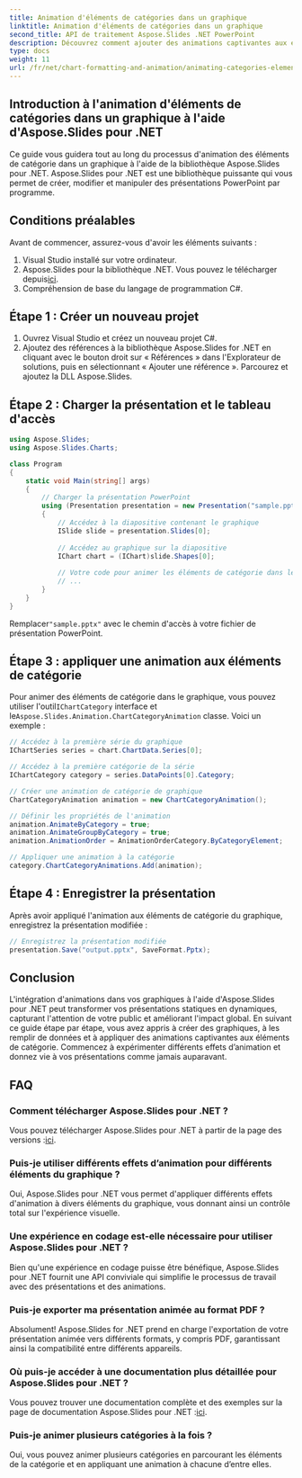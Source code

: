 ```yaml
---
title: Animation d'éléments de catégories dans un graphique
linktitle: Animation d'éléments de catégories dans un graphique
second_title: API de traitement Aspose.Slides .NET PowerPoint
description: Découvrez comment ajouter des animations captivantes aux éléments de catégorie de graphique à l'aide d'Aspose.Slides pour .NET. Élevez vos présentations avec des visuels dynamiques.
type: docs
weight: 11
url: /fr/net/chart-formatting-and-animation/animating-categories-elements/
---
```


## Introduction à l'animation d'éléments de catégories dans un graphique à l'aide d'Aspose.Slides pour .NET

Ce guide vous guidera tout au long du processus d'animation des éléments de catégorie dans un graphique à l'aide de la bibliothèque Aspose.Slides pour .NET. Aspose.Slides pour .NET est une bibliothèque puissante qui vous permet de créer, modifier et manipuler des présentations PowerPoint par programme.

## Conditions préalables

Avant de commencer, assurez-vous d'avoir les éléments suivants :

1. Visual Studio installé sur votre ordinateur.
2.  Aspose.Slides pour la bibliothèque .NET. Vous pouvez le télécharger depuis[ici](https://releases.aspose.com/slides/net).
3. Compréhension de base du langage de programmation C#.

## Étape 1 : Créer un nouveau projet

1. Ouvrez Visual Studio et créez un nouveau projet C#.
2. Ajoutez des références à la bibliothèque Aspose.Slides for .NET en cliquant avec le bouton droit sur « Références » dans l'Explorateur de solutions, puis en sélectionnant « Ajouter une référence ». Parcourez et ajoutez la DLL Aspose.Slides.

## Étape 2 : Charger la présentation et le tableau d'accès

```csharp
using Aspose.Slides;
using Aspose.Slides.Charts;

class Program
{
    static void Main(string[] args)
    {
        // Charger la présentation PowerPoint
        using (Presentation presentation = new Presentation("sample.pptx"))
        {
            // Accédez à la diapositive contenant le graphique
            ISlide slide = presentation.Slides[0];
            
            // Accédez au graphique sur la diapositive
            IChart chart = (IChart)slide.Shapes[0];
            
            // Votre code pour animer les éléments de catégorie dans le graphique
            // ...
        }
    }
}
```

 Remplacer`"sample.pptx"` avec le chemin d'accès à votre fichier de présentation PowerPoint.

## Étape 3 : appliquer une animation aux éléments de catégorie

 Pour animer des éléments de catégorie dans le graphique, vous pouvez utiliser l'outil`IChartCategory` interface et le`Aspose.Slides.Animation.ChartCategoryAnimation` classe. Voici un exemple :

```csharp
// Accédez à la première série du graphique
IChartSeries series = chart.ChartData.Series[0];

// Accédez à la première catégorie de la série
IChartCategory category = series.DataPoints[0].Category;

// Créer une animation de catégorie de graphique
ChartCategoryAnimation animation = new ChartCategoryAnimation();

// Définir les propriétés de l'animation
animation.AnimateByCategory = true;
animation.AnimateGroupByCategory = true;
animation.AnimationOrder = AnimationOrderCategory.ByCategoryElement;

// Appliquer une animation à la catégorie
category.ChartCategoryAnimations.Add(animation);
```

## Étape 4 : Enregistrer la présentation

Après avoir appliqué l'animation aux éléments de catégorie du graphique, enregistrez la présentation modifiée :

```csharp
// Enregistrez la présentation modifiée
presentation.Save("output.pptx", SaveFormat.Pptx);
```

## Conclusion

L'intégration d'animations dans vos graphiques à l'aide d'Aspose.Slides pour .NET peut transformer vos présentations statiques en dynamiques, capturant l'attention de votre public et améliorant l'impact global. En suivant ce guide étape par étape, vous avez appris à créer des graphiques, à les remplir de données et à appliquer des animations captivantes aux éléments de catégorie. Commencez à expérimenter différents effets d’animation et donnez vie à vos présentations comme jamais auparavant.

## FAQ

### Comment télécharger Aspose.Slides pour .NET ?

 Vous pouvez télécharger Aspose.Slides pour .NET à partir de la page des versions :[ici](https://releases.aspose.com/slides/net).

### Puis-je utiliser différents effets d’animation pour différents éléments du graphique ?

Oui, Aspose.Slides pour .NET vous permet d'appliquer différents effets d'animation à divers éléments du graphique, vous donnant ainsi un contrôle total sur l'expérience visuelle.

### Une expérience en codage est-elle nécessaire pour utiliser Aspose.Slides pour .NET ?

Bien qu'une expérience en codage puisse être bénéfique, Aspose.Slides pour .NET fournit une API conviviale qui simplifie le processus de travail avec des présentations et des animations.

### Puis-je exporter ma présentation animée au format PDF ?

Absolument! Aspose.Slides for .NET prend en charge l'exportation de votre présentation animée vers différents formats, y compris PDF, garantissant ainsi la compatibilité entre différents appareils.

### Où puis-je accéder à une documentation plus détaillée pour Aspose.Slides pour .NET ?

 Vous pouvez trouver une documentation complète et des exemples sur la page de documentation Aspose.Slides pour .NET :[ici](https://reference.aspose.com/slides/net).

### Puis-je animer plusieurs catégories à la fois ?

Oui, vous pouvez animer plusieurs catégories en parcourant les éléments de la catégorie et en appliquant une animation à chacune d’entre elles.